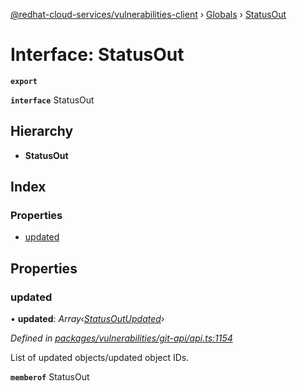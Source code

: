 [@redhat-cloud-services/vulnerabilities-client](../README.md) › [Globals](../globals.md) › [StatusOut](statusout.md)

# Interface: StatusOut

**`export`** 

**`interface`** StatusOut

## Hierarchy

* **StatusOut**

## Index

### Properties

* [updated](statusout.md#updated)

## Properties

###  updated

• **updated**: *Array‹[StatusOutUpdated](statusoutupdated.md)›*

*Defined in [packages/vulnerabilities/git-api/api.ts:1154](https://github.com/Hyperkid123/javascript-clients/blob/master/packages/vulnerabilities/git-api/api.ts#L1154)*

List of updated objects/updated object IDs.

**`memberof`** StatusOut
